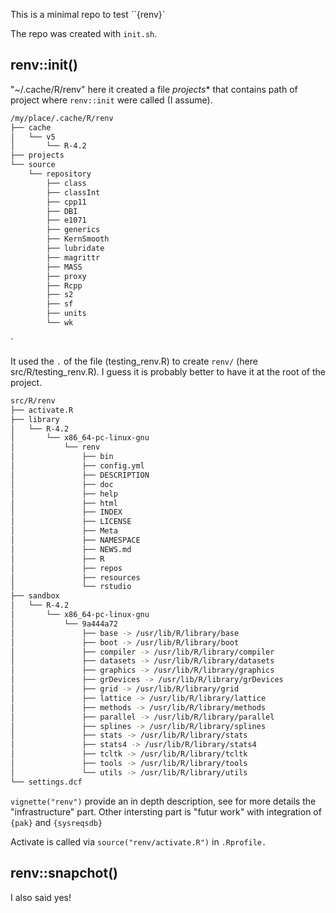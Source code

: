 
This is a minimal repo to test ``{renv}` 

The repo was created with `init.sh`.

## renv::init()

"~/.cache/R/renv" here it created a file *projects** that contains path of project where `renv::init` were called (I assume). 

``` bash
/my/place/.cache/R/renv
├── cache
│   └── v5
│       └── R-4.2
├── projects
└── source
    └── repository
        ├── class
        ├── classInt
        ├── cpp11
        ├── DBI
        ├── e1071
        ├── generics
        ├── KernSmooth
        ├── lubridate
        ├── magrittr
        ├── MASS
        ├── proxy
        ├── Rcpp
        ├── s2
        ├── sf
        ├── units
        └── wk

```

`
  
It used the `.` of the file (testing_renv.R) to create `renv/` (here src/R/testing_renv.R). I guess it is probably better to have it at the root of the project. 

``` bash
src/R/renv
├── activate.R
├── library
│   └── R-4.2
│       └── x86_64-pc-linux-gnu
│           └── renv
│               ├── bin
│               ├── config.yml
│               ├── DESCRIPTION
│               ├── doc
│               ├── help
│               ├── html
│               ├── INDEX
│               ├── LICENSE
│               ├── Meta
│               ├── NAMESPACE
│               ├── NEWS.md
│               ├── R
│               ├── repos
│               ├── resources
│               └── rstudio
├── sandbox
│   └── R-4.2
│       └── x86_64-pc-linux-gnu
│           └── 9a444a72
│               ├── base -> /usr/lib/R/library/base
│               ├── boot -> /usr/lib/R/library/boot
│               ├── compiler -> /usr/lib/R/library/compiler
│               ├── datasets -> /usr/lib/R/library/datasets
│               ├── graphics -> /usr/lib/R/library/graphics
│               ├── grDevices -> /usr/lib/R/library/grDevices
│               ├── grid -> /usr/lib/R/library/grid
│               ├── lattice -> /usr/lib/R/library/lattice
│               ├── methods -> /usr/lib/R/library/methods
│               ├── parallel -> /usr/lib/R/library/parallel
│               ├── splines -> /usr/lib/R/library/splines
│               ├── stats -> /usr/lib/R/library/stats
│               ├── stats4 -> /usr/lib/R/library/stats4
│               ├── tcltk -> /usr/lib/R/library/tcltk
│               ├── tools -> /usr/lib/R/library/tools
│               └── utils -> /usr/lib/R/library/utils
└── settings.dcf

```

`vignette("renv")` provide an in depth description, see for more details the "infrastructure" part. Other intersting part is "futur work" with integration of `{pak}` and `{sysreqsdb}` 

Activate is called via `source("renv/activate.R")` in `.Rprofile.`

## renv::snapchot()

I also said yes!

